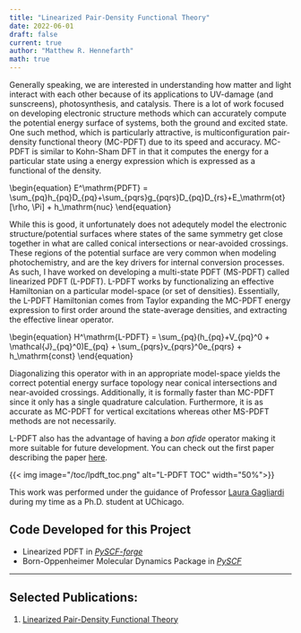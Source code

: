 ```yaml
---
title: "Linearized Pair-Density Functional Theory"
date: 2022-06-01
draft: false 
current: true
author: "Matthew R. Hennefarth"
math: true
---
```


Generally speaking, we are interested in understanding how matter and light
interact with each other because of its applications to UV-damage (and
sunscreens), photosynthesis, and catalysis. There is a lot of work focused on
developing electronic structure methods which can accurately compute the
potential energy surface of systems, both the ground and excited state. One such
method, which is particularly attractive, is multiconfiguration pair-density
functional theory (MC-PDFT) due to its speed and accuracy. MC-PDFT is similar to
Kohn-Sham DFT in that it computes the energy for a particular state using a
energy expression which is expressed as a functional of the density.

\begin{equation}
E^\mathrm{PDFT} =
\sum_{pq}h_{pq}D_{pq}+\sum_{pqrs}g_{pqrs}D_{pq}D_{rs}+E_\mathrm{ot}[\rho, \Pi] +
h_\mathrm{nuc}
\end{equation}

While this is good, it unfortunately does not adequtely model the electronic
structure/potential surfaces where states of the same symmetry get close
together in what are called conical intersections or near-avoided crossings.
These regions of the potential surface are very common when modeling
photochemistry, and are the key drivers for internal conversion processes. As
such, I have worked on developing a multi-state PDFT (MS-PDFT) called linearized
PDFT (L-PDFT). L-PDFT works by functionalizing an effective Hamiltonian on a
particular model-space (or set of densities). Essentially, the L-PDFT
Hamiltonian comes from Taylor expanding the MC-PDFT energy expression to first
order around the state-average densities, and extracting the effective linear
operator.

\begin{equation}
  H^\mathrm{L-PDFT} = \sum_{pq}(h_{pq}+V_{pq}^0 + \mathcal{J}\_{pq}^0)E_{pq} + \sum_{pqrs}v_{pqrs}^0e_{pqrs} + h_\mathrm{const}
\end{equation}

Diagonalizing this operator with in an appropriate model-space yields the
correct potential energy surface topology near conical intersections and
near-avoided crossings. Additionally, it is formally faster than MC-PDFT since
it only has a single quadrature calculation. Furthermore, it is as accurate as
MC-PDFT for vertical excitations whereas other MS-PDFT methods are not
necessarily.

L-PDFT also has the advantage of having a *bon afide* operator making it more
suitable for future development. You can check out the first paper describing
the paper [here][**Submitted**, Available on ChemRxiv].

{{< img image="/toc/lpdft_toc.png" alt="L-PDFT TOC" width="50%">}}

This work was performed under the guidance of Professor [Laura
Gagliardi](https://gagliardigroup.uchicago.edu/) during my time as a Ph.D.
student at UChicago.

## Code Developed for this Project
- Linearized PDFT in [*PySCF-forge*](https://github.com/pyscf/pyscf-forge)
- Born-Oppenheimer Molecular Dynamics Package in
  [*PySCF*](https://github.com/pyscf/pyscf)

---
## Selected Publications:
1. [Linearized Pair-Density Functional Theory][**Submitted**, Available on
   ChemRxiv]

[comment]: <Reference Hyperlinks>
[**Submitted**, Available on ChemRxiv]: http://dx.doi.org/10.26434/chemrxiv-2023-7d0gv
